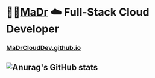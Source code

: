 # :rocket::cactus:[MaDr](https://MaDr.io) :cloud: Full-Stack Cloud Developer 
### [MaDrCloudDev.github.io](https://MaDrCloudDev.github.io)
## ![Anurag's GitHub stats](https://github-readme-stats.vercel.app/api?username=MaDrCloudDev_private=true&theme=tokyonights)


